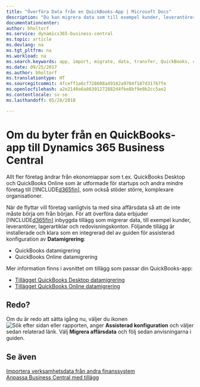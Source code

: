 ```yaml
---
title: "Överföra Data från en QuickBooks-App | Microsoft Docs"
description: "Du kan migrera data som till exempel kunder, leverantörer, lagerartiklar och redovisningskonton från QuickBooks-appar till Business Central."
documentationcenter: 
author: bholtorf
ms.service: dynamics365-business-central
ms.topic: article
ms.devlang: na
ms.tgt_pltfrm: na
ms.workload: na
ms.search.keywords: app, import, migrate, data, transfer, QuickBooks, customize
ms.date: 09/25/2017
ms.author: bholtorf
ms.translationtype: HT
ms.sourcegitcommit: 4fceff1a6cf728608a49182a9704f187d31767fe
ms.openlocfilehash: a2e2140a6a86391272882d4fbe8bf9e9b2cc5ae2
ms.contentlocale: sv-se
ms.lasthandoff: 05/28/2018

---
```



# <a name="changing-from-a-quickbooks-app-to-dynamics-365-business-central"></a>Om du byter från en QuickBooks-app till Dynamics 365 Business Central
Allt fler företag ändrar från ekonomiappar som t.ex. QuickBooks Desktop och QuickBooks Online som är utformade för startups och andra mindre företag till [!INCLUDE[d365fin](includes/d365fin_md.md)], som också stöder större, komplexare organisationer. 

När de flyttar vill företag vanligtvis ta med sina affärsdata så att de inte måste börja om från början. För att överföra data erbjuder [!INCLUDE[d365fin](includes/d365fin_md.md)] inbyggda tillägg som migrerar data, till exempel kunder, leverantörer, lagerartiklar och redovisningskonton. Följande tillägg är installerade och klara som en integrerad del av guiden för assisterad konfiguration av **Datamigrering**:

* QuickBooks datamigrering 
* QuickBooks Online datamigrering

Mer information finns i avsnittet om tillägg som passar din QuickBooks-app:   

* [Tillägget QuickBooks Desktop datamigrering](ui-extensions-quickbooks-data-migration.md)
* [Tillägget QuickBooks Online datamigrering](ui-extensions-quickbooks-online-data-migration.md)

## <a name="ready-now"></a>Redo?
Om du är redo att sätta igång nu, väljer du ikonen ![Sök efter sidan eller rapporten](media/ui-search/search_small.png "Sök efter sidan eller rapporten"), anger **Assisterad konfiguration** och väljer sedan relaterad länk. Välj **Migrera affärsdata** och följ sedan anvisningarna i guiden.

## <a name="see-also"></a>Se även
[Importera verksamhetsdata från andra finanssystem](across-import-data-configuration-packages.md)  
[Anpassa Business Central med tillägg](ui-extensions.md)   

